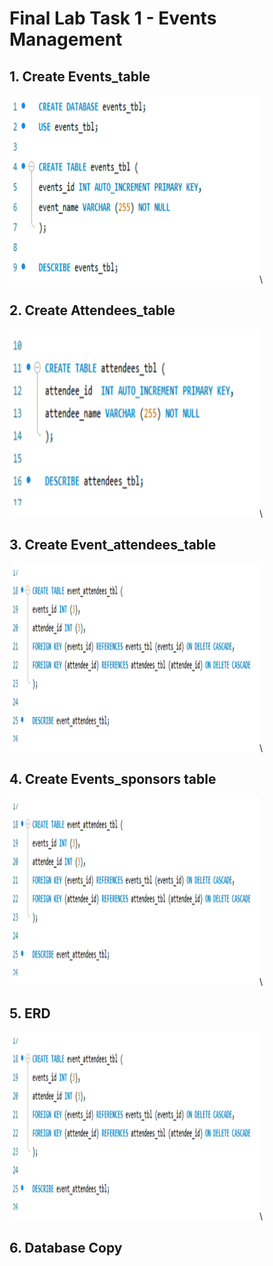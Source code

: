 # Final Lab Task 1 - Events Management

## 1. Create Events_table

<img src="Images/Events Table.png" alt="Alt Text" width="400" height="300">\

## 2. Create Attendees_table

<img src="Images/Attendees Table.png" alt="Alt Text" width="400" height="300">\

## 3. Create Event_attendees_table

<img src="Images/Event Attendees Table.png" alt="Alt Text" width="400" height="300">\

## 4. Create Events_sponsors table

<img src="Images/Event Attendees Table.png" alt="Alt Text" width="400" height="300">\

## 5. ERD

<img src="Images/Event Attendees Table.png" alt="Alt Text" width="400" height="300">\

## 6. Database Copy 
